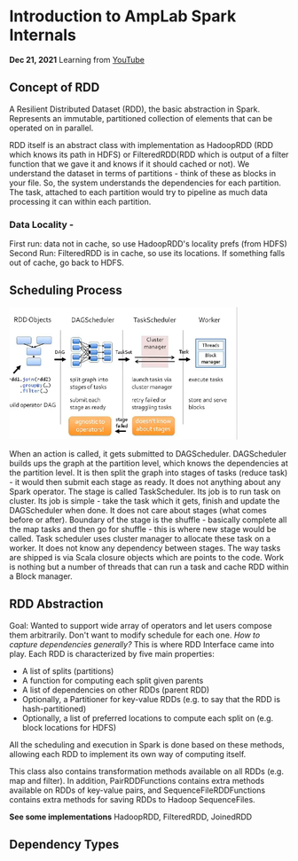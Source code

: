 # Introduction to AmpLab Spark Internals
**Dec 21, 2021** Learning from [YouTube](https://www.youtube.com/watch?v=49Hr5xZyTEA)

## Concept of RDD
A Resilient Distributed Dataset (RDD), the basic abstraction in Spark. Represents an immutable, partitioned collection of elements that can be operated on in parallel. 

RDD itself is an abstract class with implementation as HadoopRDD (RDD which knows its path in HDFS) or FilteredRDD(RDD which is output of a filter function that we gave it and knows if it should cached or not). We understand the dataset in terms of partitions - think of these as blocks in your file. So, the system understands the dependencies for each partition. The task, attached to each partition would try to pipeline as much data processing it can within each partition.

### Data Locality - 
First run: data not in cache, so use HadoopRDD's locality prefs (from HDFS)
Second Run: FilteredRDD is in cache, so use its locations. If something falls out of cache, go back to HDFS.

## Scheduling Process

![Scheduling Process](../images/Scheduling_Process_211212.png)

When an action is called, it gets submitted to DAGScheduler. 
DAGScheduler builds ups the graph at the partition level, which knows the dependencies at the partition level. It is then split the graph into stages of tasks (reduce task) - it would then submit each stage as ready. It does not anything about any Spark operator.
The stage is called TaskScheduler. Its job is to run task on cluster. Its job is simple - take the task which it gets, finish and update the DAGScheduler when done. It does not care about stages (what comes before or after). Boundary of the stage is the shuffle - basically complete all the map tasks and then go for shuffle - this is where new stage would be called. Task scheduler uses cluster manager to allocate these task on a worker. It does not know any dependency between stages. The way tasks are shipped is via Scala closure objects which are points to the code.
Work is nothing but a number of threads that can run a task and cache RDD within a Block manager.

## RDD Abstraction
Goal: Wanted to support wide array of operators and let users compose them arbitrarily. Don't want to modify schedule for each one. _How to capture dependencies generally?_
This is where RDD Interface came into play. Each RDD is characterized by five main properties:
- A list of splits (partitions)
- A function for computing each split given parents
- A list of dependencies on other RDDs (parent RDD)
- Optionally, a Partitioner for key-value RDDs (e.g. to say that the RDD is hash-partitioned)
- Optionally, a list of preferred locations to compute each split on (e.g. block locations for HDFS)

All the scheduling and execution in Spark is done based on these methods, allowing each RDD to implement its own way of computing itself.

This class also contains transformation methods available on all RDDs (e.g. map and filter). In addition, PairRDDFunctions contains extra methods available on RDDs of key-value pairs, and SequenceFileRDDFunctions contains extra methods for saving RDDs to Hadoop SequenceFiles.

**See some implementations** HadoopRDD, FilteredRDD, JoinedRDD

## Dependency Types